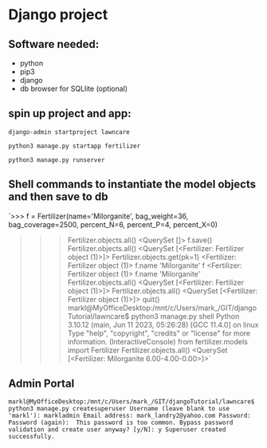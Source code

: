 # Django project

## Software needed:

- python
- pip3
- django
- db browser for SQLlite (optional)

## spin up project and app:

`django-admin startproject lawncare`

`python3 manage.py startapp fertilizer`

`python3 manage.py runserver`

## Shell commands to instantiate the model objects and then save to db

`>>> f = Fertilizer(name='Milorganite', bag_weight=36, bag_coverage=2500, percent_N=6, percent_P=4, percent_X=0)

> > > Fertilizer.objects.all()
> > > <QuerySet []>
> > > f.save()
> > > Fertilizer.objects.all()
> > > <QuerySet [<Fertilizer: Fertilizer object (1)>]>
> > > Fertilizer.objects.get(pk=1)
> > > <Fertilizer: Fertilizer object (1)>
> > > f.name
> > > 'Milorganite'
> > > f
> > > <Fertilizer: Fertilizer object (1)>
> > > f.name
> > > 'Milorganite'
> > > Fertilizer.objects.all()
> > > <QuerySet [<Fertilizer: Fertilizer object (1)>]>
> > > Fertilizer.objects.all()
> > > <QuerySet [<Fertilizer: Fertilizer object (1)>]>
> > > quit()
> > > markl@MyOfficeDesktop:/mnt/c/Users/mark\_/GIT/djangoTutorial/lawncare$ python3 manage.py shell
> > > Python 3.10.12 (main, Jun 11 2023, 05:26:28) [GCC 11.4.0] on linux
> > > Type "help", "copyright", "credits" or "license" for more information.
> > > (InteractiveConsole)
> > > from fertilizer.models import Fertilizer
> > > Fertilizer.objects.all()
> > > <QuerySet [<Fertilizer: Milorganite 6.00-4.00-0.00>]>`

## Admin Portal

`markl@MyOfficeDesktop:/mnt/c/Users/mark_/GIT/djangoTutorial/lawncare$ python3 manage.py createsuperuser
Username (leave blank to use 'markl'): markladmin
Email address: mark_landry2@yahoo.com
Password: 
Password (again): 
This password is too common.
Bypass password validation and create user anyway? [y/N]: y
Superuser created successfully.`
